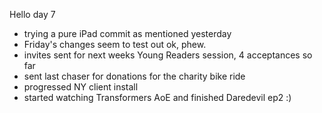 Hello day 7 

* trying a pure iPad commit as mentioned yesterday 
* Friday's changes seem to test out ok, phew. 
* invites sent for next weeks Young Readers session, 4 acceptances so far
* sent last chaser for donations for the charity bike ride
* progressed NY client install
* started watching Transformers AoE and finished Daredevil ep2 :)
